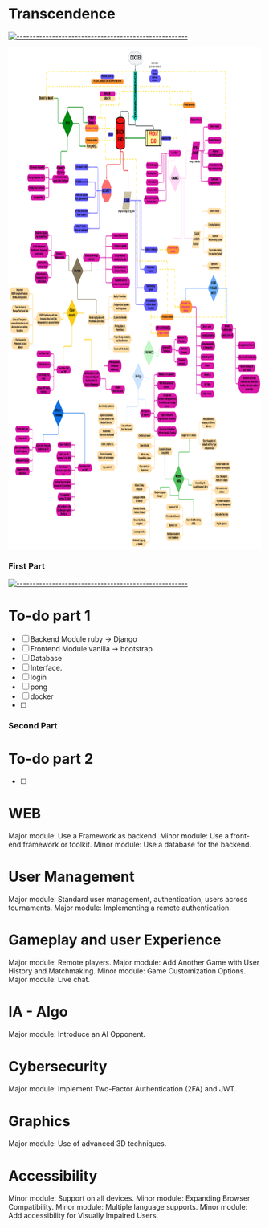 # Transcendence

[![-----------------------------------------------------](
https://raw.githubusercontent.com/andreasbm/readme/master/assets/lines/aqua.png)](https://github.com/alpardayalman?tab=repositories)

<center>
<img src="Additionals/sudo_transcEND.png" alt="Model Templates views" width="1200" height="1000" align="middle">
</center>

### First Part ###

[![-----------------------------------------------------](
https://raw.githubusercontent.com/andreasbm/readme/master/assets/lines/aqua.png)](https://github.com/alpardayalman?tab=repositories)

# To-do part 1
- [ ] Backend Module ruby -> Django
- [ ] Frontend Module vanilla -> bootstrap
- [ ] Database
- [ ] Interface.
- [ ] login
- [ ] pong
- [ ] docker
- [ ] 


### Second Part ###

# To-do part 2
- [ ] 

# WEB #
Major module: Use a Framework as backend.
Minor module: Use a front-end framework or toolkit.
Minor module: Use a database for the backend.


# User Management #
Major module: Standard user management, authentication, users across tournaments.
Major module: Implementing a remote authentication.


# Gameplay and user Experience #
Major module: Remote players.
Major module: Add Another Game with User History and Matchmaking.
Minor module: Game Customization Options.
Major module: Live chat.


# IA - Algo #
Major module: Introduce an AI Opponent.


# Cybersecurity #
Major module: Implement Two-Factor Authentication (2FA) and JWT.


# Graphics #
Major module: Use of advanced 3D techniques.

# Accessibility #
Minor module: Support on all devices.
Minor module: Expanding Browser Compatibility.
Minor module: Multiple language supports.
Minor module: Add accessibility for Visually Impaired Users.
